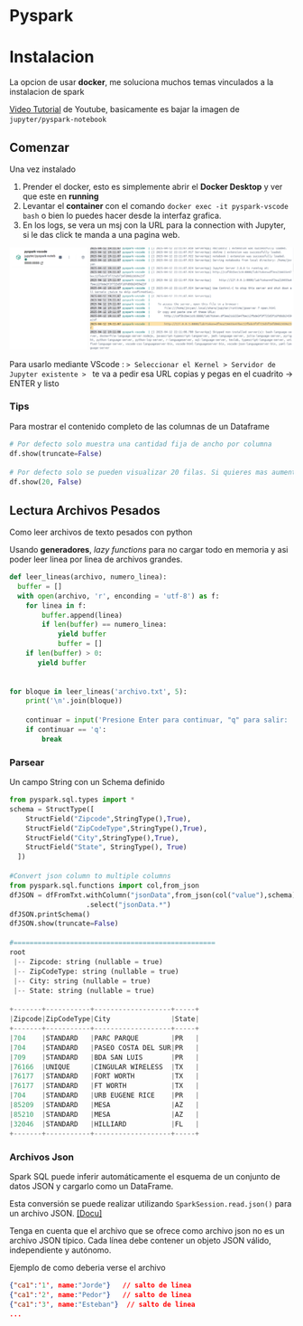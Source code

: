 # Pyspark

# Instalacion

La opcion de usar **docker**, me soluciona muchos temas vinculados a la instalacion de spark

[Video Tutorial](https://youtu.be/HqIt0I_QQ8g?si=3sIR7Anhi0MCQQjO) de Youtube, basicamente es bajar la imagen de `jupyter/pyspark-notebook`

## Comenzar

Una vez instalado

1. Prender el docker, esto es simplemente abrir el **Docker Desktop** y ver que este en **running**
2. Levantar el **container** con el comando ``docker exec -it pyspark-vscode bash`` o bien lo puedes hacer desde la interfaz grafica.
3. En los logs, se vera un msj con la URL para la connection with Jupyter, si le das click te manda a una pagina web.

![URL](data/url_pyspark.png)


Para usarlo mediante VScode : `> Seleccionar el Kernel > Servidor de Jupyter existente > ` te va a pedir esa URL copias y pegas en el cuadrito -> ENTER y listo





### Tips

Para mostrar el contenido completo de las columnas de un Dataframe
```python
# Por defecto solo muestra una cantidad fija de ancho por columna
df.show(truncate=False)

# Por defecto solo se pueden visualizar 20 filas. Si quieres mas aumenta el numero
df.show(20, False)
```

## Lectura Archivos Pesados

Como leer archivos de texto pesados con python

Usando **generadores**, *lazy functions* para no cargar todo en memoria y asi poder leer linea por linea de archivos grandes.

```py
def leer_lineas(archivo, numero_linea):
  buffer = []
  with open(archivo, 'r', enconding = 'utf-8') as f:
    for linea in f:
        buffer.append(linea)
        if len(buffer) == numero_linea:
            yield buffer
            buffer = []
    if len(buffer) > 0:
       yield buffer


for bloque in leer_lineas('archivo.txt', 5):
    print('\n'.join(bloque))

    continuar = input('Presione Enter para continuar, "q" para salir: ')
    if continuar == 'q':
        break
```


### Parsear

Un campo String con un Schema definido

```python
from pyspark.sql.types import *
schema = StructType([ 
    StructField("Zipcode",StringType(),True), 
    StructField("ZipCodeType",StringType(),True), 
    StructField("City",StringType(),True), 
    StructField("State", StringType(), True)
  ])

#Convert json column to multiple columns
from pyspark.sql.functions import col,from_json
dfJSON = dfFromTxt.withColumn("jsonData",from_json(col("value"),schema)) \
                   .select("jsonData.*")
dfJSON.printSchema()
dfJSON.show(truncate=False)

#==================================================
root
 |-- Zipcode: string (nullable = true)
 |-- ZipCodeType: string (nullable = true)
 |-- City: string (nullable = true)
 |-- State: string (nullable = true)

+-------+-----------+-------------------+-----+
|Zipcode|ZipCodeType|City               |State|
+-------+-----------+-------------------+-----+
|704    |STANDARD   |PARC PARQUE        |PR   |
|704    |STANDARD   |PASEO COSTA DEL SUR|PR   |
|709    |STANDARD   |BDA SAN LUIS       |PR   |
|76166  |UNIQUE     |CINGULAR WIRELESS  |TX   |
|76177  |STANDARD   |FORT WORTH         |TX   |
|76177  |STANDARD   |FT WORTH           |TX   |
|704    |STANDARD   |URB EUGENE RICE    |PR   |
|85209  |STANDARD   |MESA               |AZ   |
|85210  |STANDARD   |MESA               |AZ   |
|32046  |STANDARD   |HILLIARD           |FL   |
+-------+-----------+-------------------+-----+
```


### Archivos Json

Spark SQL puede inferir automáticamente el esquema de un conjunto de datos JSON y cargarlo como un DataFrame. 

Esta conversión se puede realizar utilizando `SparkSession.read.json()` para un archivo JSON. [[Docu]](https://spark.apache.org/docs/latest/sql-data-sources-json.html)  


Tenga en cuenta que el archivo que se ofrece como archivo json no es un archivo JSON típico. Cada línea debe contener un objeto JSON válido, independiente y autónomo.

Ejemplo de como deberia verse el archivo

```json
{"ca1":'1', name:"Jorde"}   // salto de linea
{"ca1":'2', name:"Pedor"}   // salto de linea
{"ca1":'3', name:"Esteban"}  // salto de linea
...
```